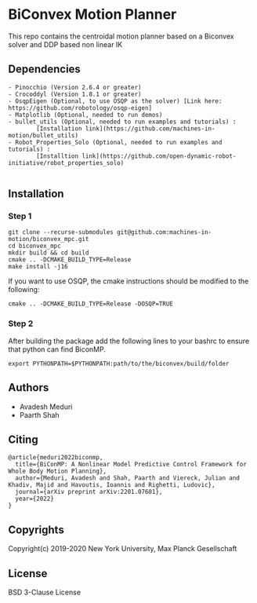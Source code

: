 # BiConvex Motion Planner

This repo contains the centroidal motion planner based on a Biconvex solver and DDP based non linear IK

## Dependencies
```
- Pinocchio (Version 2.6.4 or greater)
- Crocoddyl (Version 1.8.1 or greater)
- OsqpEigen (Optional, to use OSQP as the solver) [Link here: https://github.com/robotology/osqp-eigen]
- Matplotlib (Optional, needed to run demos)
- bullet_utils (Optional, needed to run examples and tutorials) :
        [Installation link](https://github.com/machines-in-motion/bullet_utils)
- Robot_Properties_Solo (Optional, needed to run examples and tutorials) :
        [Installtion link](https://github.com/open-dynamic-robot-initiative/robot_properties_solo)
    
```
## Installation

### Step 1

```
git clone --recurse-submodules git@github.com:machines-in-motion/biconvex_mpc.git
cd biconvex_mpc
mkdir build && cd build
cmake .. -DCMAKE_BUILD_TYPE=Release
make install -j16
```

If you want to use OSQP, the cmake instructions should be modified to the following:

```
cmake .. -DCMAKE_BUILD_TYPE=Release -DOSQP=TRUE
```
### Step 2
After building the package add the following lines to your bashrc to ensure that python can find BiconMP. 

```
export PYTHONPATH=$PYTHONPATH:path/to/the/biconvex/build/folder
```

## Authors
- Avadesh Meduri
- Paarth Shah

## Citing

```
@article{meduri2022biconmp,
  title={BiConMP: A Nonlinear Model Predictive Control Framework for Whole Body Motion Planning},
  author={Meduri, Avadesh and Shah, Paarth and Viereck, Julian and Khadiv, Majid and Havoutis, Ioannis and Righetti, Ludovic},
  journal={arXiv preprint arXiv:2201.07601},
  year={2022}
}
```

## Copyrights

Copyright(c) 2019-2020 New York University, Max Planck Gesellschaft

## License

BSD 3-Clause License

